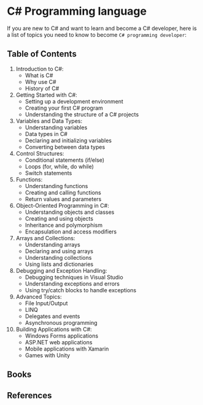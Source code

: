 # C# Programming language


If you are new to C# and want to learn and become a C# developer, here is a list of topics you need to know to become `C# programming developer`:

## Table of Contents

1. Introduction to C#:
    - What is C#
    - Why use C#
    - History of C#
2. Getting Started with C#:
    - Setting up a development environment
    - Creating your first C# program
    - Understanding the structure of a C# projects
3. Variables and Data Types:
    - Understanding variables
    - Data types in C#
    - Declaring and initializing variables
    - Converting between data types
4. Control Structures:
    - Conditional statements (if/else)
    - Loops (for, while, do while)
    - Switch statements
5. Functions:
    - Understanding functions
    - Creating and calling functions
    - Return values and parameters
6. Object-Oriented Programming in C#:
    - Understanding objects and classes
    - Creating and using objects
    - Inheritance and polymorphism
    - Encapsulation and access modifiers
7. Arrays and Collections:
    - Understanding arrays
    - Declaring and using arrays
    - Understanding collections
    - Using lists and dictionaries
8. Debugging and Exception Handling:
    - Debugging techniques in Visual Studio
    - Understanding exceptions and errors
    - Using try/catch blocks to handle exceptions
9. Advanced Topics:
    - File Input/Output
    - LINQ
    - Delegates and events
    - Asynchronous programming
10. Building Applications with C#:
    - Windows Forms applications
    - ASP.NET web applications
    - Mobile applications with Xamarin
    - Games with Unity

## Books

## References